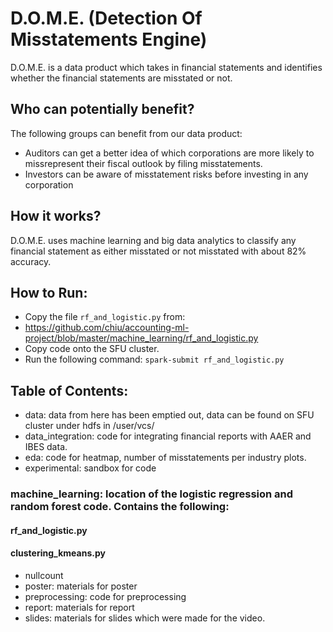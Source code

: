 # D.O.M.E. (Detection Of Misstatements Engine)
 
D.O.M.E. is a data product which takes in financial statements and identifies whether the financial statements are misstated or not.

## Who can potentially benefit?
The following groups can benefit from our data product:
* Auditors can get a better idea of which corporations are more likely to missrepresent their fiscal outlook by filing misstatements.
* Investors can be aware of misstatement risks before investing in any corporation

## How it works?
D.O.M.E. uses machine learning and big data analytics to classify any financial statement as either misstated or not misstated with about 82% accuracy.

## How to Run:
* Copy the file `rf_and_logistic.py` from:
* https://github.com/chiu/accounting-ml-project/blob/master/machine_learning/rf_and_logistic.py
* Copy code onto the SFU cluster.
* Run the following command: 
  `spark-submit rf_and_logistic.py`


## Table of Contents:
* data: data from here has been emptied out, data can be found on SFU cluster under hdfs in /user/vcs/
* data_integration: code for integrating financial reports with AAER and IBES data. 
* eda: code for heatmap, number of misstatements per industry plots. 
* experimental: sandbox for code
### machine_learning: location of the logistic regression and random forest code. Contains the following:
#### rf_and_logistic.py
#### clustering_kmeans.py

* nullcount
* poster: materials for poster
* preprocessing: code for preprocessing
* report: materials for report
* slides: materials for slides which were made for the video. 



